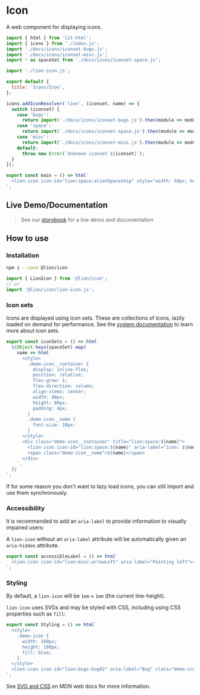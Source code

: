 # Icon

A web component for displaying icons.

```js script
import { html } from 'lit-html';
import { icons } from './index.js';
import './docs/icons/iconset-bugs.js';
import './docs/icons/iconset-misc.js';
import * as spaceSet from './docs/icons/iconset-space.js';

import './lion-icon.js';

export default {
  title: 'Icons/Icon',
};

icons.addIconResolver('lion', (iconset, name) => {
  switch (iconset) {
    case 'bugs':
      return import('./docs/icons/iconset-bugs.js').then(module => module[name]);
    case 'space':
      return import('./docs/icons/iconset-space.js').then(module => module[name]);
    case 'misc':
      return import('./docs/icons/iconset-misc.js').then(module => module[name]);
    default:
      throw new Error(`Unknown iconset ${iconset}`);
  }
});
```

```js preview-story
export const main = () => html`
  <lion-icon icon-id="lion:space:alienSpaceship" style="width: 50px; height: 50px;"></lion-icon>
`;
```

## Live Demo/Documentation

> See our [storybook](http://lion-web-components.netlify.com/?path=/docs/icon-system-icon) for a live demo and documentation

## How to use

### Installation

```sh
npm i --save @lion/icon
```

```js
import { LionIcon } from '@lion/icon';
// or
import '@lion/icon/lion-icon.js';
```

### Icon sets

Icons are displayed using icon sets. These are collections of icons, lazily loaded on demand for performance.
See the [system documentation](?path=/docs/icons-system--page) to learn more about icon sets.

```js preview-story
export const iconSets = () => html`
  ${Object.keys(spaceSet).map(
    name => html`
      <style>
        .demo-icon__container {
          display: inline-flex;
          position: relative;
          flex-grow: 1;
          flex-direction: column;
          align-items: center;
          width: 80px;
          height: 80px;
          padding: 4px;
        }
        .demo-icon__name {
          font-size: 10px;
        }
      </style>
      <div class="demo-icon__container" title="lion:space:${name}">
        <lion-icon icon-id="lion:space:${name}" aria-label="icon: ${name}"></lion-icon>
        <span class="demo-icon__name">${name}</span>
      </div>
    `,
  )}
`;
```

If for some reason you don't want to lazy load icons, you can still import and use them
synchronously.

### Accessibility

It is recommended to add an `aria-label` to provide information to visually impaired users:

A `lion-icon` without an `aria-label` attribute will be automatically given an `aria-hidden` attribute.

```js preview-story
export const accessibleLabel = () => html`
  <lion-icon icon-id="lion:misc:arrowLeft" aria-label="Pointing left"></lion-icon>
`;
```

### Styling

By default, a `lion-icon` will be `1em` × `1em` (the current line-height).

`lion-icon` uses SVGs and may be styled with CSS, including using CSS properties such as `fill`:

```js preview-story
export const Styling = () => html`
  <style>
    .demo-icon {
      width: 160px;
      height: 160px;
      fill: blue;
    }
  </style>
  <lion-icon icon-id="lion:bugs:bug02" aria-label="Bug" class="demo-icon"></lion-icon>
`;
```

See <a href="https://developer.mozilla.org/en-US/docs/Web/SVG/Tutorial/SVG_and_CSS" target="_blank">SVG and CSS</a> on MDN web docs for more information.
